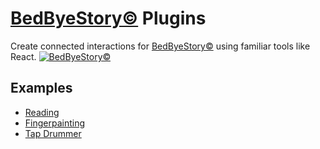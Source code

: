 # [BedByeStory©](https://bedbyestory.com) Plugins

Create connected interactions for [BedByeStory©](https://bedbyestory.com) using familiar tools like React.
[![BedByeStory©](https://bedbyestory.com/static/media/ipad-iphone.f72fa62f.png)](https://bedbyestory.com)

## Examples

* [Reading](https://bedbyestory.com)
* [Fingerpainting](https://bedbyestory.com)
* [Tap Drummer](https://bedbyestory.com)
